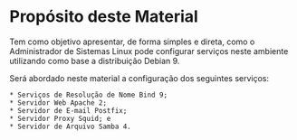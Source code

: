 # Propósito deste Material

Tem como objetivo apresentar, de forma simples e direta, como o Administrador de Sistemas Linux pode configurar serviços neste ambiente utilizando como base a distribuição Debian 9.

Será abordado neste material a configuração dos seguintes serviços:
	
	* Serviços de Resolução de Nome Bind 9;
	* Servidor Web Apache 2;
	* Servidor de E-mail Postfix;
	* Servidor Proxy Squid; e 
	* Servidor de Arquivo Samba 4.
